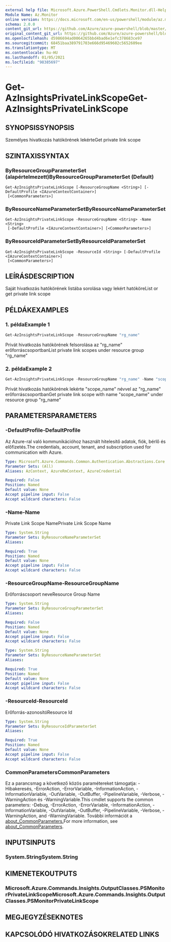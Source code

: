 ```yaml
---
external help file: Microsoft.Azure.PowerShell.Cmdlets.Monitor.dll-Help.xml
Module Name: Az.Monitor
online version: https://docs.microsoft.com/en-us/powershell/module/az.monitor/get-azinsightsprivatelinkscope
schema: 2.0.0
content_git_url: https://github.com/Azure/azure-powershell/blob/master/src/Monitor/Monitor/help/Get-AzInsightsPrivateLinkScope.md
original_content_git_url: https://github.com/Azure/azure-powershell/blob/master/src/Monitor/Monitor/help/Get-AzInsightsPrivateLinkScope.md
ms.openlocfilehash: d5986694ad0064265bbd4bad6e1efc378683ce97
ms.sourcegitcommit: 68451baa389791703e666d95469602c5652609ee
ms.translationtype: MT
ms.contentlocale: hu-HU
ms.lasthandoff: 01/05/2021
ms.locfileid: "98385697"
---
```

# <span data-ttu-id="47382-101">Get-AzInsightsPrivateLinkScope</span><span class="sxs-lookup"><span data-stu-id="47382-101">Get-AzInsightsPrivateLinkScope</span></span>

## <span data-ttu-id="47382-102">SYNOPSIS</span><span class="sxs-lookup"><span data-stu-id="47382-102">SYNOPSIS</span></span>
<span data-ttu-id="47382-103">Személyes hivatkozás hatókörének lekérte</span><span class="sxs-lookup"><span data-stu-id="47382-103">Get private link scope</span></span>

## <span data-ttu-id="47382-104">SZINTAXIS</span><span class="sxs-lookup"><span data-stu-id="47382-104">SYNTAX</span></span>

### <span data-ttu-id="47382-105">ByResourceGroupParameterSet (alapértelmezett)</span><span class="sxs-lookup"><span data-stu-id="47382-105">ByResourceGroupParameterSet (Default)</span></span>
```
Get-AzInsightsPrivateLinkScope [-ResourceGroupName <String>] [-DefaultProfile <IAzureContextContainer>]
 [<CommonParameters>]
```

### <span data-ttu-id="47382-106">ByResourceNameParameterSet</span><span class="sxs-lookup"><span data-stu-id="47382-106">ByResourceNameParameterSet</span></span>
```
Get-AzInsightsPrivateLinkScope -ResourceGroupName <String> -Name <String>
 [-DefaultProfile <IAzureContextContainer>] [<CommonParameters>]
```

### <span data-ttu-id="47382-107">ByResourceIdParameterSet</span><span class="sxs-lookup"><span data-stu-id="47382-107">ByResourceIdParameterSet</span></span>
```
Get-AzInsightsPrivateLinkScope -ResourceId <String> [-DefaultProfile <IAzureContextContainer>]
 [<CommonParameters>]
```

## <span data-ttu-id="47382-108">LEÍRÁS</span><span class="sxs-lookup"><span data-stu-id="47382-108">DESCRIPTION</span></span>
<span data-ttu-id="47382-109">Saját hivatkozás hatókörének listába sorolása vagy lekért hatóköre</span><span class="sxs-lookup"><span data-stu-id="47382-109">List or get private link scope</span></span> 

## <span data-ttu-id="47382-110">PÉLDÁK</span><span class="sxs-lookup"><span data-stu-id="47382-110">EXAMPLES</span></span>

### <span data-ttu-id="47382-111">1. példa</span><span class="sxs-lookup"><span data-stu-id="47382-111">Example 1</span></span>
```powershell
Get-AzInsightsPrivateLinkScope -ResourceGroupName "rg_name"
```

<span data-ttu-id="47382-112">Privát hivatkozás hatókörének felsorolása az "rg_name" erőforráscsoportban</span><span class="sxs-lookup"><span data-stu-id="47382-112">List private link scopes under resource group "rg_name"</span></span>

### <span data-ttu-id="47382-113">2. példa</span><span class="sxs-lookup"><span data-stu-id="47382-113">Example 2</span></span>
```powershell
Get-AzInsightsPrivateLinkScope -ResourceGroupName "rg_name" -Name "scope_name"
```

<span data-ttu-id="47382-114">Privát hivatkozás hatókörének lekérte "scope_name" névvel az "rg_name" erőforráscsoportban</span><span class="sxs-lookup"><span data-stu-id="47382-114">Get private link scope with name "scope_name" under resource group "rg_name"</span></span>

## <span data-ttu-id="47382-115">PARAMETERS</span><span class="sxs-lookup"><span data-stu-id="47382-115">PARAMETERS</span></span>

### <span data-ttu-id="47382-116">-DefaultProfile</span><span class="sxs-lookup"><span data-stu-id="47382-116">-DefaultProfile</span></span>
<span data-ttu-id="47382-117">Az Azure-ral való kommunikációhoz használt hitelesítő adatok, fiók, bérlő és előfizetés.</span><span class="sxs-lookup"><span data-stu-id="47382-117">The credentials, account, tenant, and subscription used for communication with Azure.</span></span>

```yaml
Type: Microsoft.Azure.Commands.Common.Authentication.Abstractions.Core.IAzureContextContainer
Parameter Sets: (All)
Aliases: AzContext, AzureRmContext, AzureCredential

Required: False
Position: Named
Default value: None
Accept pipeline input: False
Accept wildcard characters: False
```

### <span data-ttu-id="47382-118">-Name</span><span class="sxs-lookup"><span data-stu-id="47382-118">-Name</span></span>
<span data-ttu-id="47382-119">Private Link Scope Name</span><span class="sxs-lookup"><span data-stu-id="47382-119">Private Link Scope Name</span></span>

```yaml
Type: System.String
Parameter Sets: ByResourceNameParameterSet
Aliases:

Required: True
Position: Named
Default value: None
Accept pipeline input: False
Accept wildcard characters: False
```

### <span data-ttu-id="47382-120">-ResourceGroupName</span><span class="sxs-lookup"><span data-stu-id="47382-120">-ResourceGroupName</span></span>
<span data-ttu-id="47382-121">Erőforráscsoport neve</span><span class="sxs-lookup"><span data-stu-id="47382-121">Resource Group Name</span></span>

```yaml
Type: System.String
Parameter Sets: ByResourceGroupParameterSet
Aliases:

Required: False
Position: Named
Default value: None
Accept pipeline input: False
Accept wildcard characters: False
```

```yaml
Type: System.String
Parameter Sets: ByResourceNameParameterSet
Aliases:

Required: True
Position: Named
Default value: None
Accept pipeline input: False
Accept wildcard characters: False
```

### <span data-ttu-id="47382-122">-ResourceId</span><span class="sxs-lookup"><span data-stu-id="47382-122">-ResourceId</span></span>
<span data-ttu-id="47382-123">Erőforrás-azonosító</span><span class="sxs-lookup"><span data-stu-id="47382-123">Resource Id</span></span>

```yaml
Type: System.String
Parameter Sets: ByResourceIdParameterSet
Aliases:

Required: True
Position: Named
Default value: None
Accept pipeline input: False
Accept wildcard characters: False
```

### <span data-ttu-id="47382-124">CommonParameters</span><span class="sxs-lookup"><span data-stu-id="47382-124">CommonParameters</span></span>
<span data-ttu-id="47382-125">Ez a parancsmag a következő közös paramétereket támogatja: -Hibakeresés, -ErrorAction, -ErrorVariable, -InformationAction, -InformationVariable, -OutVariable, -OutBuffer, -PipelineVariable, -Verbose, -WarningAction és -WarningVariable.</span><span class="sxs-lookup"><span data-stu-id="47382-125">This cmdlet supports the common parameters: -Debug, -ErrorAction, -ErrorVariable, -InformationAction, -InformationVariable, -OutVariable, -OutBuffer, -PipelineVariable, -Verbose, -WarningAction, and -WarningVariable.</span></span> <span data-ttu-id="47382-126">További információt a [about_CommonParameters.](http://go.microsoft.com/fwlink/?LinkID=113216)</span><span class="sxs-lookup"><span data-stu-id="47382-126">For more information, see [about_CommonParameters](http://go.microsoft.com/fwlink/?LinkID=113216).</span></span>

## <span data-ttu-id="47382-127">INPUTS</span><span class="sxs-lookup"><span data-stu-id="47382-127">INPUTS</span></span>

### <span data-ttu-id="47382-128">System.String</span><span class="sxs-lookup"><span data-stu-id="47382-128">System.String</span></span>

## <span data-ttu-id="47382-129">KIMENETEK</span><span class="sxs-lookup"><span data-stu-id="47382-129">OUTPUTS</span></span>

### <span data-ttu-id="47382-130">Microsoft.Azure.Commands.Insights.OutputClasses.PSMonitorPrivateLinkScope</span><span class="sxs-lookup"><span data-stu-id="47382-130">Microsoft.Azure.Commands.Insights.OutputClasses.PSMonitorPrivateLinkScope</span></span>

## <span data-ttu-id="47382-131">MEGJEGYZÉSEK</span><span class="sxs-lookup"><span data-stu-id="47382-131">NOTES</span></span>

## <span data-ttu-id="47382-132">KAPCSOLÓDÓ HIVATKOZÁSOK</span><span class="sxs-lookup"><span data-stu-id="47382-132">RELATED LINKS</span></span>
